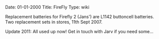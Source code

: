 Date: 01-01-2000
Title: FireFly
Type: wiki


Replacement batteries for Firefly 2 (Jans') are L1142 buttoncell
batteries. Two replacement sets in stores, 11th Sept 2007.

Update 2011: All used up now! Get in touch with Jarv if you need some...
